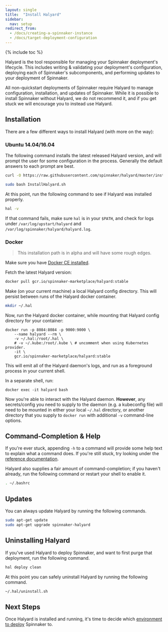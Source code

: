 ```yaml
---
layout: single
title:  "Install Halyard"
sidebar:
  nav: setup
redirect_from:
  - /docs/creating-a-spinnaker-instance
  - /docs/target-deployment-configuration
---
```


{% include toc %}

Halyard is the tool responsible for managing your Spinnaker deployment's
lifecycle. This includes writing & validating your deployment's configuration,
deploying each of Spinnaker's subcomponents, and performing updates to your
deployment of Spinnaker.

All non-quickstart deployments of Spinnaker require Halyard to manage
configuration, installation, and updates of Spinnaker. While it is possible to
install Spinnaker without Halyard, we do not recommend it, and if you get stuck
we will encourage you to instead use Halyard.

## Installation

There are a few different ways to install Halyard (with more on the way):

### Ubuntu 14.04/16.04

The following command installs the latest released Halyard version, and will
prompt the user for some configuration in the process. Generally the default
answers to each prompt are best.

```bash
curl -O https://raw.githubusercontent.com/spinnaker/halyard/master/install/debian/InstallHalyard.sh

sudo bash InstallHalyard.sh
```

At this point, run the following command to see if Halyard was installed
properly.

```bash
hal -v
```

If that command fails, make sure `hal` is in your `$PATH`, and check for logs
under `/var/log/upstart/halyard` and `/var/log/spinnaker/halyard/halyard.log`.

### Docker

> This installation path is in alpha and will have some rough edges.

Make sure you have [Docker CE
installed](https://docs.docker.com/engine/installation/). 

Fetch the latest Halyard version:

```bash
docker pull gcr.io/spinnaker-marketplace/halyard:stable
```

Make (on your current machine) a local Halyard config directory. This will
persist between runs of the Halyard docker container.

```bash
mkdir ~/.hal
```

Now, run the Halyard docker container, while mounting that Halyard config
directory for your container:

```
docker run -p 8084:8084 -p 9000:9000 \
    --name halyard --rm \
    -v ~/.hal:/root/.hal \
    # -v ~/.kube:/root/.kube \ # uncomment when using Kubernetes provider.
    -it \
    gcr.io/spinnaker-marketplace/halyard:stable
```

This will emit all of the Halyard daemon's logs, and run as a foreground
process in your current shell.

In a separate shell, run:

```
docker exec -it halyard bash
```

Now you're able to interact with the Halyard daemon. __However__, any
secrets/config you need to supply to the daemon (e.g. a kubeconfig file) will
need to be mounted in either your local `~/.hal` directory, or another
directory that you supply to `docker run` with additional `-v` command-line 
options.

## Command-Completion & Help

If you're ever stuck, appending `-h` to a command will provide some help text
to explain what a command does. If you're still stuck, try looking under the
[reference documentation](/reference/halyard).

Halyard also supplies a fair amount of command-completion; if you haven't
already, run the following command or restart your shell to enable it.

```bash
. ~/.bashrc
```

## Updates

You can always update Halyard by running the following commands.

```bash
sudo apt-get update
sudo apt-get upgrade spinnaker-halyard
```

## Uninstalling Halyard

If you've used Halyard to deploy Spinnaker, and want to first purge that
deployment, run the following command.

```bash
hal deploy clean
```

At this point you can safely uninstall Halyard by running the following
command.

```bash
~/.hal/uninstall.sh
```

## Next Steps

Once Halyard is installed and running, it's time to decide which [environment to
deploy](/setup/install/environment/) Spinnaker to.

